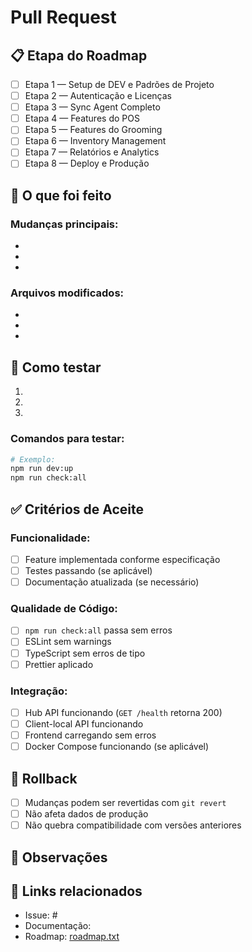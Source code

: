 # Pull Request

## 📋 Etapa do Roadmap
- [ ] Etapa 1 — Setup de DEV e Padrões de Projeto
- [ ] Etapa 2 — Autenticação e Licenças
- [ ] Etapa 3 — Sync Agent Completo
- [ ] Etapa 4 — Features do POS
- [ ] Etapa 5 — Features do Grooming
- [ ] Etapa 6 — Inventory Management
- [ ] Etapa 7 — Relatórios e Analytics
- [ ] Etapa 8 — Deploy e Produção

## 🎯 O que foi feito
<!-- Descreva as mudanças implementadas -->

### Mudanças principais:
- 
- 
- 

### Arquivos modificados:
- 
- 
- 

## 🧪 Como testar
<!-- Instruções passo a passo para testar as mudanças -->

1. 
2. 
3. 

### Comandos para testar:
```bash
# Exemplo:
npm run dev:up
npm run check:all
```

## ✅ Critérios de Aceite
<!-- Marque os critérios que foram atendidos -->

### Funcionalidade:
- [ ] Feature implementada conforme especificação
- [ ] Testes passando (se aplicável)
- [ ] Documentação atualizada (se necessário)

### Qualidade de Código:
- [ ] `npm run check:all` passa sem erros
- [ ] ESLint sem warnings
- [ ] TypeScript sem erros de tipo
- [ ] Prettier aplicado

### Integração:
- [ ] Hub API funcionando (`GET /health` retorna 200)
- [ ] Client-local API funcionando
- [ ] Frontend carregando sem erros
- [ ] Docker Compose funcionando (se aplicável)

## 🔄 Rollback
<!-- Como reverter as mudanças se necessário -->

- [ ] Mudanças podem ser revertidas com `git revert`
- [ ] Não afeta dados de produção
- [ ] Não quebra compatibilidade com versões anteriores

## 📝 Observações
<!-- Informações adicionais, dependências, etc. -->

## 🔗 Links relacionados
<!-- Issues, documentação, etc. -->

- Issue: #
- Documentação: 
- Roadmap: [roadmap.txt](./roadmap.txt)
